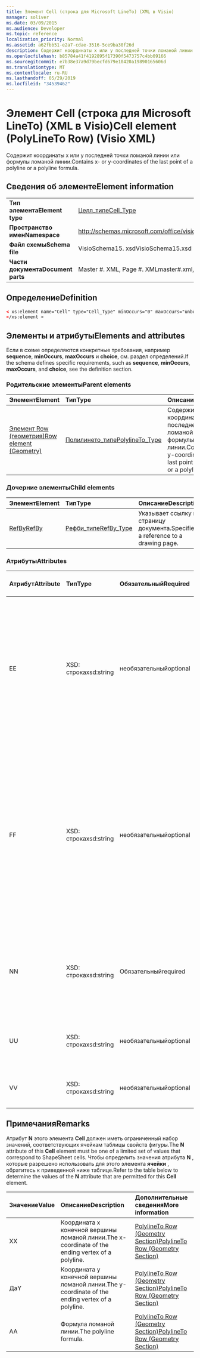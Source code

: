 ```yaml
---
title: Элемент Cell (строка для Microsoft LineTo) (XML в Visio)
manager: soliver
ms.date: 03/09/2015
ms.audience: Developer
ms.topic: reference
localization_priority: Normal
ms.assetid: a62fbb51-e2a7-cdae-3516-5ce9ba30f26d
description: Содержит координаты x или y последней точки ломаной линии или формулы ломаной линии.
ms.openlocfilehash: b85784a41f4192895f17390f5473757c4bb09166
ms.sourcegitcommit: e7b38e37a9d79becfd679e10420a19890165606d
ms.translationtype: MT
ms.contentlocale: ru-RU
ms.lasthandoff: 05/29/2019
ms.locfileid: "34539462"
---
```

# <a name="cell-element-polylineto-row-visio-xml"></a><span data-ttu-id="c4524-103">Элемент Cell (строка для Microsoft LineTo) (XML в Visio)</span><span class="sxs-lookup"><span data-stu-id="c4524-103">Cell element (PolyLineTo Row) (Visio XML)</span></span>

<span data-ttu-id="c4524-104">Содержит координаты x или y последней точки ломаной линии или формулы ломаной линии.</span><span class="sxs-lookup"><span data-stu-id="c4524-104">Contains x- or y-coordinates of the last point of a polyline or a polyline formula.</span></span>
  
## <a name="element-information"></a><span data-ttu-id="c4524-105">Сведения об элементе</span><span class="sxs-lookup"><span data-stu-id="c4524-105">Element information</span></span>

|||
|:-----|:-----|
|<span data-ttu-id="c4524-106">**Тип элемента**</span><span class="sxs-lookup"><span data-stu-id="c4524-106">**Element type**</span></span> <br/> |[<span data-ttu-id="c4524-107">Целл_типе</span><span class="sxs-lookup"><span data-stu-id="c4524-107">Cell_Type</span></span>](cell_type-complextypevisio-xml.md) <br/> |
|<span data-ttu-id="c4524-108">**Пространство имен**</span><span class="sxs-lookup"><span data-stu-id="c4524-108">**Namespace**</span></span> <br/> |http://schemas.microsoft.com/office/visio/2012/main  <br/> |
|<span data-ttu-id="c4524-109">**Файл схемы**</span><span class="sxs-lookup"><span data-stu-id="c4524-109">**Schema file**</span></span> <br/> |<span data-ttu-id="c4524-110">VisioSchema15. xsd</span><span class="sxs-lookup"><span data-stu-id="c4524-110">VisioSchema15.xsd</span></span>  <br/> |
|<span data-ttu-id="c4524-111">**Части документа**</span><span class="sxs-lookup"><span data-stu-id="c4524-111">**Document parts**</span></span> <br/> |<span data-ttu-id="c4524-112">Master #. XML, Page #. XML</span><span class="sxs-lookup"><span data-stu-id="c4524-112">master#.xml, page#.xml</span></span>  <br/> |
   
## <a name="definition"></a><span data-ttu-id="c4524-113">Определение</span><span class="sxs-lookup"><span data-stu-id="c4524-113">Definition</span></span>

```XML
< xs:element name="Cell" type="Cell_Type" minOccurs="0" maxOccurs="unbounded" >
</xs:element >
```

## <a name="elements-and-attributes"></a><span data-ttu-id="c4524-114">Элементы и атрибуты</span><span class="sxs-lookup"><span data-stu-id="c4524-114">Elements and attributes</span></span>

<span data-ttu-id="c4524-115">Если в схеме определяются конкретные требования, например **sequence**, **minOccurs**, **maxOccurs** и **choice**, см. раздел определений.</span><span class="sxs-lookup"><span data-stu-id="c4524-115">If the schema defines specific requirements, such as **sequence**, **minOccurs**, **maxOccurs**, and **choice**, see the definition section.</span></span> 
  
### <a name="parent-elements"></a><span data-ttu-id="c4524-116">Родительские элементы</span><span class="sxs-lookup"><span data-stu-id="c4524-116">Parent elements</span></span>

|<span data-ttu-id="c4524-117">**Элемент**</span><span class="sxs-lookup"><span data-stu-id="c4524-117">**Element**</span></span>|<span data-ttu-id="c4524-118">**Тип**</span><span class="sxs-lookup"><span data-stu-id="c4524-118">**Type**</span></span>|<span data-ttu-id="c4524-119">**Описание**</span><span class="sxs-lookup"><span data-stu-id="c4524-119">**Description**</span></span>|
|:-----|:-----|:-----|
|[<span data-ttu-id="c4524-120">Элемент Row (геометрия)</span><span class="sxs-lookup"><span data-stu-id="c4524-120">Row element (Geometry)</span></span>](row-element-geometry-sectionvisio-xml.md) <br/> |[<span data-ttu-id="c4524-121">Полилинето_типе</span><span class="sxs-lookup"><span data-stu-id="c4524-121">PolylineTo_Type</span></span>](polylineto_type-complextypevisio-xml.md) <br/> |<span data-ttu-id="c4524-122">Содержит координаты x или y последней точки ломаной линии или формулы ломаной линии.</span><span class="sxs-lookup"><span data-stu-id="c4524-122">Contains x- or y-coordinates of the last point of a polyline or a polyline formula.</span></span>  <br/> |
   
### <a name="child-elements"></a><span data-ttu-id="c4524-123">Дочерние элементы</span><span class="sxs-lookup"><span data-stu-id="c4524-123">Child elements</span></span>

|<span data-ttu-id="c4524-124">**Элемент**</span><span class="sxs-lookup"><span data-stu-id="c4524-124">**Element**</span></span>|<span data-ttu-id="c4524-125">**Тип**</span><span class="sxs-lookup"><span data-stu-id="c4524-125">**Type**</span></span>|<span data-ttu-id="c4524-126">**Описание**</span><span class="sxs-lookup"><span data-stu-id="c4524-126">**Description**</span></span>|
|:-----|:-----|:-----|
|[<span data-ttu-id="c4524-127">RefBy</span><span class="sxs-lookup"><span data-stu-id="c4524-127">RefBy</span></span>](refby-element-cell_type-complextypevisio-xml.md) <br/> |[<span data-ttu-id="c4524-128">Рефби_типе</span><span class="sxs-lookup"><span data-stu-id="c4524-128">RefBy_Type</span></span>](refby_type-complextypevisio-xml.md) <br/> |<span data-ttu-id="c4524-129">Указывает ссылку на страницу документа.</span><span class="sxs-lookup"><span data-stu-id="c4524-129">Specifies a reference to a drawing page.</span></span>  <br/> |
   
### <a name="attributes"></a><span data-ttu-id="c4524-130">Атрибуты</span><span class="sxs-lookup"><span data-stu-id="c4524-130">Attributes</span></span>

|<span data-ttu-id="c4524-131">**Атрибут**</span><span class="sxs-lookup"><span data-stu-id="c4524-131">**Attribute**</span></span>|<span data-ttu-id="c4524-132">**Тип**</span><span class="sxs-lookup"><span data-stu-id="c4524-132">**Type**</span></span>|<span data-ttu-id="c4524-133">**Обязательный**</span><span class="sxs-lookup"><span data-stu-id="c4524-133">**Required**</span></span>|<span data-ttu-id="c4524-134">**Описание**</span><span class="sxs-lookup"><span data-stu-id="c4524-134">**Description**</span></span>|<span data-ttu-id="c4524-135">**Возможные значения**</span><span class="sxs-lookup"><span data-stu-id="c4524-135">**Possible values**</span></span>|
|:-----|:-----|:-----|:-----|:-----|
|<span data-ttu-id="c4524-136">E</span><span class="sxs-lookup"><span data-stu-id="c4524-136">E</span></span>  <br/> |<span data-ttu-id="c4524-137">XSD: строка</span><span class="sxs-lookup"><span data-stu-id="c4524-137">xsd:string</span></span>  <br/> |<span data-ttu-id="c4524-138">необязательный</span><span class="sxs-lookup"><span data-stu-id="c4524-138">optional</span></span>  <br/> |<span data-ttu-id="c4524-139">Указывает, что формула возвращает ошибку.</span><span class="sxs-lookup"><span data-stu-id="c4524-139">Indicates that the formula evaluates to an error.</span></span> <span data-ttu-id="c4524-140">Значение **E** — это текущее значение (строка сообщения об ошибке); значение атрибута **V** — это Последнее допустимое значение.</span><span class="sxs-lookup"><span data-stu-id="c4524-140">The value of **E** is the current value (an error message string); the value of the **V** attribute is the last valid value.</span></span>  <br/> |<span data-ttu-id="c4524-141">Строка сообщения об ошибке.</span><span class="sxs-lookup"><span data-stu-id="c4524-141">An error message string.</span></span>  <br/> |
|<span data-ttu-id="c4524-142">F</span><span class="sxs-lookup"><span data-stu-id="c4524-142">F</span></span>  <br/> |<span data-ttu-id="c4524-143">XSD: строка</span><span class="sxs-lookup"><span data-stu-id="c4524-143">xsd:string</span></span>  <br/> |<span data-ttu-id="c4524-144">необязательный</span><span class="sxs-lookup"><span data-stu-id="c4524-144">optional</span></span>  <br/> | <span data-ttu-id="c4524-145">Представляет формулу элемента.</span><span class="sxs-lookup"><span data-stu-id="c4524-145">Represents the element's formula.</span></span> <span data-ttu-id="c4524-146">Этот атрибут может содержать одну из следующих строк:</span><span class="sxs-lookup"><span data-stu-id="c4524-146">This attribute can contain one of the following strings:</span></span>  <br/>  <span data-ttu-id="c4524-147">' (формула) ', если формула существует локально</span><span class="sxs-lookup"><span data-stu-id="c4524-147">'(some formula)' if the formula exists locally</span></span>  <br/>  <span data-ttu-id="c4524-148">`No Formula`Если формула локально удалена или заблокирована</span><span class="sxs-lookup"><span data-stu-id="c4524-148">`No Formula` if the formula is locally deleted or blocked</span></span>  <br/>  <span data-ttu-id="c4524-149">`Inh`, если формула наследуется.</span><span class="sxs-lookup"><span data-stu-id="c4524-149">`Inh` if the formula is inherited.</span></span>  <br/> |<span data-ttu-id="c4524-150">Формула.</span><span class="sxs-lookup"><span data-stu-id="c4524-150">A formula.</span></span>  <br/> |
|<span data-ttu-id="c4524-151">N</span><span class="sxs-lookup"><span data-stu-id="c4524-151">N</span></span>  <br/> |<span data-ttu-id="c4524-152">XSD: строка</span><span class="sxs-lookup"><span data-stu-id="c4524-152">xsd:string</span></span>  <br/> |<span data-ttu-id="c4524-153">Обязательный</span><span class="sxs-lookup"><span data-stu-id="c4524-153">required</span></span>  <br/> |<span data-ttu-id="c4524-154">Представляет имя ячейки таблицы свойств фигуры.</span><span class="sxs-lookup"><span data-stu-id="c4524-154">Represents the name of the ShapeSheet cell.</span></span>  <br/> |<span data-ttu-id="c4524-155">Имя ячейки таблицы свойств фигуры.</span><span class="sxs-lookup"><span data-stu-id="c4524-155">The name of the ShapeSheet cell.</span></span>  <br/> <span data-ttu-id="c4524-156">Ознакомьтесь с разделом "Примечания" ниже.</span><span class="sxs-lookup"><span data-stu-id="c4524-156">See the Remarks section below.</span></span>  <br/> |
|<span data-ttu-id="c4524-157">U</span><span class="sxs-lookup"><span data-stu-id="c4524-157">U</span></span>  <br/> |<span data-ttu-id="c4524-158">XSD: строка</span><span class="sxs-lookup"><span data-stu-id="c4524-158">xsd:string</span></span>  <br/> |<span data-ttu-id="c4524-159">необязательный</span><span class="sxs-lookup"><span data-stu-id="c4524-159">optional</span></span>  <br/> |<span data-ttu-id="c4524-160">Представляет единицу измерения. значение по умолчанию — DL.</span><span class="sxs-lookup"><span data-stu-id="c4524-160">Represents a unit of measure The default is DL.</span></span>  <br/> |<span data-ttu-id="c4524-161">Единицы ячейки.</span><span class="sxs-lookup"><span data-stu-id="c4524-161">The units of the cell.</span></span>  <br/> |
|<span data-ttu-id="c4524-162">V</span><span class="sxs-lookup"><span data-stu-id="c4524-162">V</span></span>  <br/> |<span data-ttu-id="c4524-163">XSD: строка</span><span class="sxs-lookup"><span data-stu-id="c4524-163">xsd:string</span></span>  <br/> |<span data-ttu-id="c4524-164">необязательный</span><span class="sxs-lookup"><span data-stu-id="c4524-164">optional</span></span>  <br/> |<span data-ttu-id="c4524-165">Представляет значение ячейки.</span><span class="sxs-lookup"><span data-stu-id="c4524-165">Represents the value of the cell.</span></span>  <br/> |<span data-ttu-id="c4524-166">Значение ячейки таблицы свойств фигуры.</span><span class="sxs-lookup"><span data-stu-id="c4524-166">The value of the ShapeSheet cell.</span></span>  <br/> |
   
## <a name="remarks"></a><span data-ttu-id="c4524-167">Примечания</span><span class="sxs-lookup"><span data-stu-id="c4524-167">Remarks</span></span>

<span data-ttu-id="c4524-168">Атрибут **N** этого элемента **Cell** должен иметь ограниченный набор значений, соответствующих ячейкам таблицы свойств фигуры.</span><span class="sxs-lookup"><span data-stu-id="c4524-168">The **N** attribute of this **Cell** element must be one of a limited set of values that correspond to ShapeSheet cells.</span></span> <span data-ttu-id="c4524-169">Чтобы определить значения атрибута **N** , которые разрешено использовать для этого элемента **ячейки** , обратитесь к приведенной ниже таблице.</span><span class="sxs-lookup"><span data-stu-id="c4524-169">Refer to the table below to determine the values of the **N** attribute that are permitted for this **Cell** element.</span></span> 
  
|<span data-ttu-id="c4524-170">**Значение**</span><span class="sxs-lookup"><span data-stu-id="c4524-170">**Value**</span></span>|<span data-ttu-id="c4524-171">**Описание**</span><span class="sxs-lookup"><span data-stu-id="c4524-171">**Description**</span></span>|<span data-ttu-id="c4524-172">**Дополнительные сведения**</span><span class="sxs-lookup"><span data-stu-id="c4524-172">**More information**</span></span>|
|:-----|:-----|:-----|
|<span data-ttu-id="c4524-173">X</span><span class="sxs-lookup"><span data-stu-id="c4524-173">X</span></span>  <br/> |<span data-ttu-id="c4524-174">Координата x конечной вершины ломаной линии.</span><span class="sxs-lookup"><span data-stu-id="c4524-174">The x-coordinate of the ending vertex of a polyline.</span></span>  <br/> |[<span data-ttu-id="c4524-175">PolylineTo Row (Geometry Section)</span><span class="sxs-lookup"><span data-stu-id="c4524-175">PolylineTo Row (Geometry Section)</span></span>](polylineto-row-geometry-section.md) <br/> |
|<span data-ttu-id="c4524-176">Да</span><span class="sxs-lookup"><span data-stu-id="c4524-176">Y</span></span>  <br/> |<span data-ttu-id="c4524-177">Координата y конечной вершины ломаной линии.</span><span class="sxs-lookup"><span data-stu-id="c4524-177">The y-coordinate of the ending vertex of a polyline.</span></span>  <br/> |[<span data-ttu-id="c4524-178">PolylineTo Row (Geometry Section)</span><span class="sxs-lookup"><span data-stu-id="c4524-178">PolylineTo Row (Geometry Section)</span></span>](polylineto-row-geometry-section.md) <br/> |
|<span data-ttu-id="c4524-179">A</span><span class="sxs-lookup"><span data-stu-id="c4524-179">A</span></span>  <br/> |<span data-ttu-id="c4524-180">Формула ломаной линии.</span><span class="sxs-lookup"><span data-stu-id="c4524-180">The polyline formula.</span></span>  <br/> |[<span data-ttu-id="c4524-181">PolylineTo Row (Geometry Section)</span><span class="sxs-lookup"><span data-stu-id="c4524-181">PolylineTo Row (Geometry Section)</span></span>](polylineto-row-geometry-section.md) <br/> |
   

